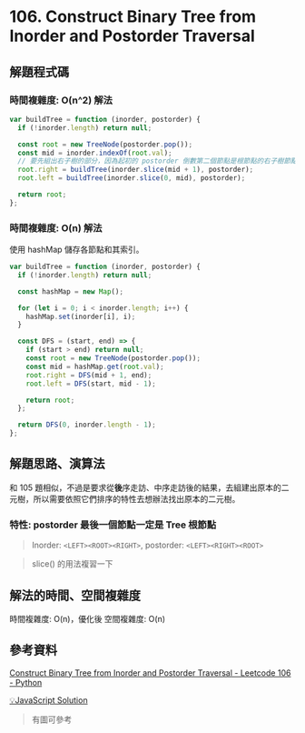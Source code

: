 # 106. Construct Binary Tree from Inorder and Postorder Traversal

## 解題程式碼

### 時間複雜度: O(n^2) 解法

```javascript
var buildTree = function (inorder, postorder) {
  if (!inorder.length) return null;

  const root = new TreeNode(postorder.pop());
  const mid = inorder.indexOf(root.val);
  // 要先組出右子樹的部分，因為起初的 postorder 倒數第二個節點是根節點的右子樹節點
  root.right = buildTree(inorder.slice(mid + 1), postorder);
  root.left = buildTree(inorder.slice(0, mid), postorder);

  return root;
};
```

### 時間複雜度: O(n) 解法

使用 hashMap 儲存各節點和其索引。

```javascript
var buildTree = function (inorder, postorder) {
  if (!inorder.length) return null;

  const hashMap = new Map();

  for (let i = 0; i < inorder.length; i++) {
    hashMap.set(inorder[i], i);
  }

  const DFS = (start, end) => {
    if (start > end) return null;
    const root = new TreeNode(postorder.pop());
    const mid = hashMap.get(root.val);
    root.right = DFS(mid + 1, end);
    root.left = DFS(start, mid - 1);

    return root;
  };

  return DFS(0, inorder.length - 1);
};
```

## 解題思路、演算法

和 105 題相似，不過是要求從**後**序走訪、中序走訪後的結果，去組建出原本的二元樹，所以需要依照它們排序的特性去想辦法找出原本的二元樹。

### 特性: postorder 最後一個節點一定是 Tree 根節點

> Inorder: `<LEFT><ROOT><RIGHT>`, postorder: `<LEFT><RIGHT><ROOT>`

> slice() 的用法複習一下

## 解法的時間、空間複雜度

時間複雜度: O(n)，優化後
空間複雜度: O(n)

## 參考資料

[Construct Binary Tree from Inorder and Postorder Traversal - Leetcode 106 - Python](https://youtu.be/vm63HuIU7kw)

[💡JavaScript Solution](https://leetcode.com/problems/construct-binary-tree-from-inorder-and-postorder-traversal/solutions/491447/javascript-solution/?envType=study-plan-v2&envId=top-interview-150)
> 有圖可參考
